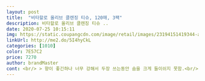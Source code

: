 ```yaml
---
layout: post 
title:  "비타할로 올리브 클렌징 티슈, 120매, 3팩" 
description: 비타할로 올리브 클렌징 티슈 ..
date: 2020-07-25 10:15:11 
img: https://static.coupangcdn.com/image/retail/images/23194151419344-a8c96d2c-02e2-4dbd-8389-f67f90dc24c5.jpg 
linkUrl: http://me2.do/5I4hyCkL 
categories: [1010] 
color: 7E57C2 
price: 7270 
author: brandMaster 
cont: <br/> > 향이 좋긴하나 너무 강해서 두장 쓰는동안 숨을 크게 들이쉬지 못함.<br/>.<br/>오래 맡기는 너무 향이 쎔<br/>>> ( 경험 상 ) 티슈 클렌징 후라도 피부에 남아있는 메이크업 잔여물로 인해 나중에 피부 트러블이 납니다.<br/> 꼭 2차 세안하시길.<br/><br/>>> 10년 동안 여러 클렌징 티슈를 사용했는데, 이 정도면 클렌징 잘 되는 편입니다.<br/><br/>>> 개인 차가 있지만, 저는 한 번에 2장씩 사용합니다.<br/><br/>>> 메이크업을 어마 무시하게 세게 했을 경우, 이 티슈에 클렌징 워터/오일을 조금 묻히면 더 잘 지워입니다.<br/><br/>>> 미약한 청량함과 함께 매우 익숙한 향입니다.<br/> 저는 나쁘지 않았네요.<br/><br/>>> 사용하던 타제품과 비교하니, 비타할로 티슈가 확실히 더 넓었습니다.<br/><br/>>> 사용할 때 문제가 되지는 않는데, 보다 보면 음식점 물티슈가 떠올라서 거슬리더군요.<br/><br/>>> 이건 어떤 제품이든 마찬가지였는데요.<br/> 티슈 팩을 뒤집어서 보관하면 나아집니다.<br/><br/>>> 이전에 사용하던 타제품은 덩어리로 뽑혔는데, 이 제품은 그렇지 않아서 좋더군요.<br/><br/>>> 제 피부에는 문질렀을 때 자극이나 홍조 현상은 없었습니다.<br/><br/>>> 지워냈기 때문에 피부가 건조 + 당김이 있긴 한데, 정도가 약합니다.<br/><br/>>> 청량한 듯하면서 매우 익숙한 향입니다.<br/> 저는 나쁘지 않았네요.<br/><br/>>> 피부가 극단적으로 예민하신 분은 참고하세요.<br/><br/>저렴한 가격에 득템 했네요<br/> 
---
```

 